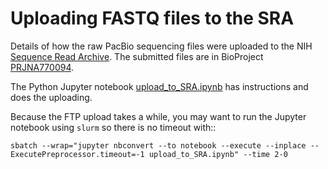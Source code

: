 # Uploading FASTQ files to the SRA

Details of how the raw PacBio sequencing files were uploaded to the NIH [Sequence Read Archive](https://www.ncbi.nlm.nih.gov/sra).
The submitted files are in BioProject [PRJNA770094](https://www.ncbi.nlm.nih.gov/bioproject/PRJNA770094).

The Python Jupyter notebook [upload_to_SRA.ipynb](upload_to_SRA.ipynb) has instructions and does the uploading.

Because the FTP upload takes a while, you may want to run the Jupyter notebook using `slurm` so there is no timeout with::

    sbatch --wrap="jupyter nbconvert --to notebook --execute --inplace --ExecutePreprocessor.timeout=-1 upload_to_SRA.ipynb" --time 2-0
